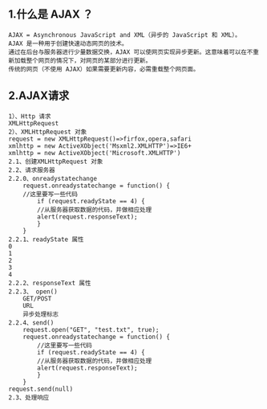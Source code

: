 
## 1.什么是 AJAX ？

	AJAX = Asynchronous JavaScript and XML（异步的 JavaScript 和 XML）。
	AJAX 是一种用于创建快速动态网页的技术。
	通过在后台与服务器进行少量数据交换，AJAX 可以使网页实现异步更新。这意味着可以在不重新加载整个网页的情况下，对网页的某部分进行更新。
	传统的网页（不使用 AJAX）如果需要更新内容，必需重载整个网页面。

## 2.AJAX请求
	
	1）、Http 请求
	XMLHttpRequest
	2）、XMLHttpRequest 对象
	request = new XMLHttpRequest()=>firfox,opera,safari
	xmlhttp = new ActiveXObject('Msxml2.XMLHTTP')=>IE6+
	xmlhttp = new ActiveXObject('Microsoft.XMLHTTP')
	2.1、创建XMLHttpRequest 对象
	2.2、请求服务器
	2.2.0、onreadystatechange
		request.onreadystatechange = function() {
		//这里要写一些代码
			if (request.readyState == 4) {
			//从服务器获取数据的代码，并做相应处理
			alert(request.responseText);
			}
		}
	2.2.1、readyState 属性
	0
	1 
	2
	3 
	4 
	2.2.2、responseText 属性
	2.2.3、 open()
		GET/POST
		URL
		异步处理标志
	2.2.4、send()
		request.open("GET", "test.txt", true);
		request.onreadystatechange = function() {
			//这里要写一些代码
			if (request.readyState == 4) {
			//从服务器获取数据的代码，并做相应处理
			alert(request.responseText);
			}
		}
	request.send(null)
	2.3、处理响应
